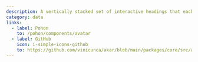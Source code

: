 ```yaml
---
description: A vertically stacked set of interactive headings that each reveal an associated section of content.
category: data
links:
  - label: Pohon
    to: /pohon/components/avatar
  - label: GitHub
    icon: i-simple-icons-github
    to: https://github.com/vinicunca/akar/blob/main/packages/core/src/avatar/index.ts
---
```

